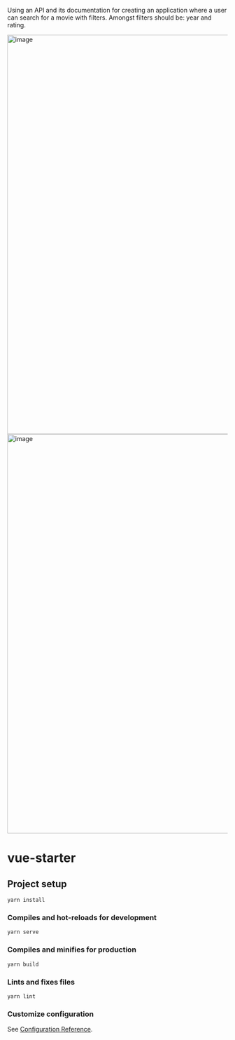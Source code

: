Using an API and its documentation for creating an application where a user can search for a movie with filters.
Amongst filters should be: year and rating. 

<img width="911" alt="image" src="https://user-images.githubusercontent.com/62018613/216604844-c095b3f2-d121-4f29-929b-fc053b569f6d.png">
<img width="911" alt="image" src="https://user-images.githubusercontent.com/62018613/216605561-d22e4c4b-583f-4970-9dcf-6bf9c4771efd.png">




# vue-starter

## Project setup
```
yarn install
```

### Compiles and hot-reloads for development
```
yarn serve
```

### Compiles and minifies for production
```
yarn build
```

### Lints and fixes files
```
yarn lint
```

### Customize configuration
See [Configuration Reference](https://cli.vuejs.org/config/).
